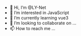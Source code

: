 - 👋 Hi, I’m @LY-Net
- 👀 I’m interested in JavaScript
- 🌱 I’m currently learning vue3
- 💞️ I’m looking to collaborate on ...
- 📫 How to reach me ...

<!---
LY-Net/LY-Net is a ✨ special ✨ repository because its `README.md` (this file) appears on your GitHub profile.
You can click the Preview link to take a look at your changes.
--->
